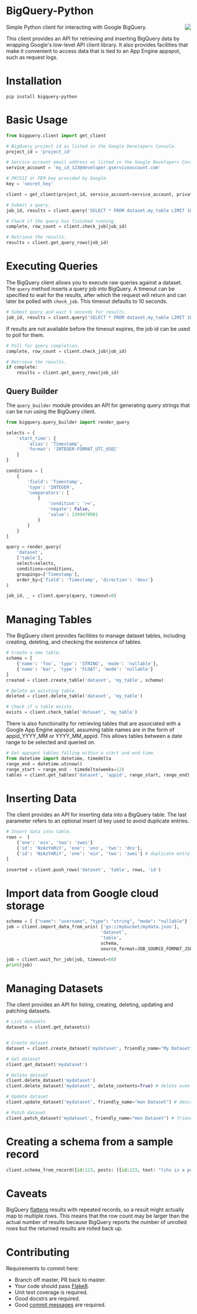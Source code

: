 BigQuery-Python
===============
<a href="https://travis-ci.org/tylertreat/BigQuery-Python"><img align="right" src="https://travis-ci.org/tylertreat/BigQuery-Python.svg"></a>
Simple Python client for interacting with Google BigQuery.

This client provides an API for retrieving and inserting BigQuery data by wrapping Google's low-level API client library. It also provides facilities that make it convenient to access data that is tied to an App Engine appspot, such as request logs.

# Installation

`pip install bigquery-python`

# Basic Usage

```python
from bigquery.client import get_client

# BigQuery project id as listed in the Google Developers Console.
project_id = 'project_id'

# Service account email address as listed in the Google Developers Console.
service_account = 'my_id_123@developer.gserviceaccount.com'

# PKCS12 or PEM key provided by Google.
key = 'secret_key'

client = get_client(project_id, service_account=service_account, private_key=key, readonly=True)

# Submit a query.
job_id, results = client.query('SELECT * FROM dataset.my_table LIMIT 1000')

# Check if the query has finished running.
complete, row_count = client.check_job(job_id)

# Retrieve the results.
results = client.get_query_rows(job_id)
```

# Executing Queries

The BigQuery client allows you to execute raw queries against a dataset. The `query` method inserts a query job into BigQuery. A timeout can be specified to wait for the results, after which the request will return and can later be polled with `check_job`. This timeout defaults to 10 seconds.

```python
# Submit query and wait 5 seconds for results.
job_id, results = client.query('SELECT * FROM dataset.my_table LIMIT 1000', timeout=5)
```

If results are not available before the timeout expires, the job id can be used to poll for them.

```python
# Poll for query completion.
complete, row_count = client.check_job(job_id)

# Retrieve the results.
if complete:
    results = client.get_query_rows(job_id)
```

## Query Builder

The `query_builder` module provides an API for generating query strings that can be run using the BigQuery client.

```python
from bigquery.query_builder import render_query

selects = {
    'start_time': {
        'alias': 'Timestamp',
        'format': 'INTEGER-FORMAT_UTC_USEC'
    }
}

conditions = [
    {
        'field': 'Timestamp',
        'type': 'INTEGER',
        'comparators': [
            {
                'condition': '>=',
                'negate': False,
                'value': 1399478981
            }
        ]
    }
]

query = render_query(
    'dataset',
    ['table'],
    select=selects,
    conditions=conditions,
    groupings=['Timestamp'],
    order_by={'field': 'Timestamp', 'direction': 'desc'}
)

job_id, _ = client.query(query, timeout=0)
```

# Managing Tables

The BigQuery client provides facilities to manage dataset tables, including creating, deleting, and checking the existence of tables.

```python
# Create a new table.
schema = [
    {'name': 'foo', 'type': 'STRING', 'mode': 'nullable'},
    {'name': 'bar', 'type': 'FLOAT', 'mode': 'nullable'}
]
created = client.create_table('dataset', 'my_table', schema)

# Delete an existing table.
deleted = client.delete_table('dataset', 'my_table')

# Check if a table exists.
exists = client.check_table('dataset', 'my_table')
```

There is also functionality for retrieving tables that are associated with a Google App Engine appspot, assuming table names are in the form of appid_YYYY_MM or YYYY_MM_appid. This allows tables between a date range to be selected and queried on.

```python
# Get appspot tables falling within a start and end time.
from datetime import datetime, timedelta
range_end = datetime.utcnow()
range_start = range_end - timedelta(weeks=12)
tables = client.get_tables('dataset', 'appid', range_start, range_end)
```

# Inserting Data

The client provides an API for inserting data into a BigQuery table. The last parameter refers to an optional insert id key used to avoid duplicate entries.

```python
# Insert data into table.
rows =  [
    {'one': 'ein', 'two': 'zwei'}
    {'id': 'NzAzYmRiY', 'one': 'uno', 'two': 'dos'},
    {'id': 'NzAzYmRiY', 'one': 'ein', 'two': 'zwei'} # duplicate entry 
]

inserted = client.push_rows('dataset', 'table', rows, 'id')
```

# Import data from Google cloud storage
```python
schema = [ {"name": "username", "type": "string", "mode": "nullable"} ]
job = client.import_data_from_uris( ['gs://mybucket/mydata.json'],
                                    'dataset',
                                    'table',
                                    schema,
                                    source_format=JOB_SOURCE_FORMAT_JSON)

job = client.wait_for_job(job, timeout=60) 
print(job)
```

# Managing Datasets

The client provides an API for listing, creating, deleting, updating and patching datasets.

```python
# List datasets
datasets = client.get_datasets()


# Create dataset
dataset = client.create_dataset('mydataset', friendly_name="My Dataset", description="A dataset created by me")

# Get dataset
client.get_dataset('mydataset')

# Delete dataset
client.delete_dataset('mydataset')
client.delete_dataset('mydataset', delete_contents=True) # delete even if it contains data

# Update dataset
client.update_dataset('mydataset', friendly_name="mon Dataset") # description is deleted

# Patch dataset
client.patch_dataset('mydataset', friendly_name="mon Dataset") # friendly_name changed; description is preserved
```

# Creating a schema from a sample record
```python
client.schema_from_record({id:123, posts: [{id:123, text: "tihs is a post"}], username: "bob"})
```

# Caveats

BigQuery [flattens](https://developers.google.com/bigquery/docs/data?hl=ja#flatten) results with repeated records, so a result might actually map to multiple rows. This means that the row count may be larger than the actual number of results because BigQuery reports the number of unrolled rows but the returned results are rolled back up.


# Contributing

Requirements to commit here:
  
  - Branch off master, PR back to master.
  - Your code should pass [Flake8](http://flake8.readthedocs.org/en/latest/).
  - Unit test coverage is required.
  - Good docstrs are required.
  - Good [commit messages](http://tbaggery.com/2008/04/19/a-note-about-git-commit-messages.html) are required.
